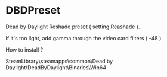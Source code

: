 # DBDPreset

Dead by Daylight Reshade preset ( setting Reashade ).

If it's too light, add gamma through the video card filters ( -48 )


How to install ?


SteamLibrary\steamapps\common\Dead by Daylight\DeadByDaylight\Binaries\Win64

